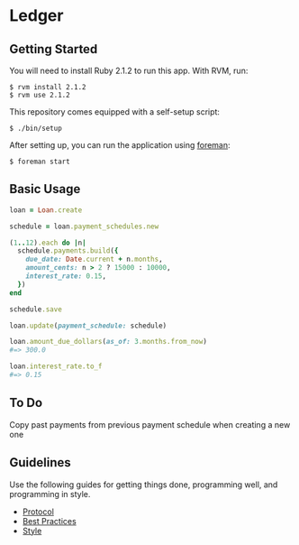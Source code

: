 Ledger
======

Getting Started
---------------

You will need to install Ruby 2.1.2 to run this app. With RVM, run:

    $ rvm install 2.1.2
    $ rvm use 2.1.2

This repository comes equipped with a self-setup script:

    $ ./bin/setup

After setting up, you can run the application using [foreman]:

    $ foreman start

[foreman]: http://ddollar.github.io/foreman/

Basic Usage
-----------

```ruby
loan = Loan.create

schedule = loan.payment_schedules.new

(1..12).each do |n|
  schedule.payments.build({
    due_date: Date.current + n.months,
    amount_cents: n > 2 ? 15000 : 10000,
    interest_rate: 0.15,
  })
end

schedule.save

loan.update(payment_schedule: schedule)

loan.amount_due_dollars(as_of: 3.months.from_now)
#=> 300.0

loan.interest_rate.to_f
#=> 0.15
```

To Do
-----

Copy past payments from previous payment schedule when creating a new one

Guidelines
----------

Use the following guides for getting things done, programming well, and
programming in style.

* [Protocol](http://github.com/thoughtbot/guides/blob/master/protocol)
* [Best Practices](http://github.com/thoughtbot/guides/blob/master/best-practices)
* [Style](http://github.com/thoughtbot/guides/blob/master/style)
